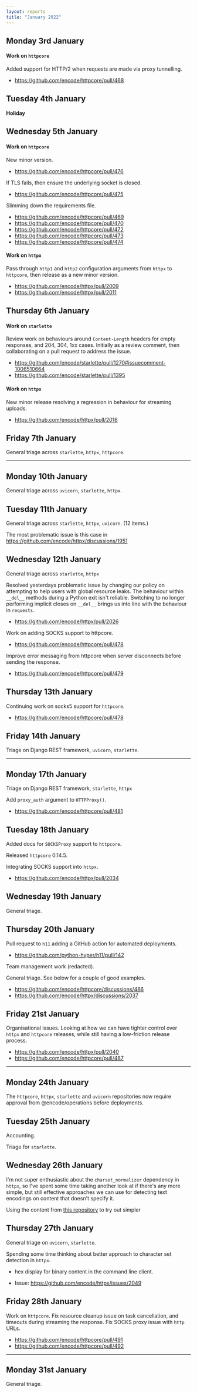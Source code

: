 ```yaml
---
layout: reports
title: "January 2022"
---
```


## Monday 3rd January

#### Work on `httpcore`

Added support for HTTP/2 when requests are made via proxy tunnelling.

* https://github.com/encode/httpcore/pull/468

## Tuesday 4th January

**Holiday**

## Wednesday 5th January

#### Work on `httpcore`

New minor version.

* https://github.com/encode/httpcore/pull/476

If TLS fails, then ensure the underlying socket is closed.

* https://github.com/encode/httpcore/pull/475

Slimming down the requirements file.

* https://github.com/encode/httpcore/pull/469
* https://github.com/encode/httpcore/pull/470
* https://github.com/encode/httpcore/pull/472
* https://github.com/encode/httpcore/pull/473
* https://github.com/encode/httpcore/pull/474

#### Work on `httpx`

Pass through `http1` and `http2` configuration arguments from `httpx` to `httpcore`, then release as a new minor version.

* https://github.com/encode/httpx/pull/2009
* https://github.com/encode/httpx/pull/2011

## Thursday 6th January

#### Work on `starlette`

Review work on behaviours around `Content-Length` headers for empty responses, and 204, 304, 1xx cases. Initially as a review comment, then collaborating on a pull request to address the issue.

* https://github.com/encode/starlette/pull/1270#issuecomment-1006510664
* https://github.com/encode/starlette/pull/1395

#### Work on `httpx`

New minor release resolving a regression in behaviour for streaming uploads.

* https://github.com/encode/httpx/pull/2016


## Friday 7th January

General triage across `starlette`, `httpx`, `httpcore`.

---

## Monday 10th January

General triage across `uvicorn`, `starlette`, `httpx`.

## Tuesday 11th January

General triage across `starlette`, `httpx`, `uvicorn`. (12 items.)

The most problematic issue is this case in https://github.com/encode/httpx/discussions/1951

## Wednesday 12th January

General triage across `starlette`, `httpx`

Resolved yesterdays problematic issue by changing our policy on attempting to help users with global resource leaks. The behaviour within `__del__` methods during a Python exit isn't reliable. Switching to no longer performing implicit closes on `__del__` brings us into line with the behaviour in `requests`.

- https://github.com/encode/httpx/pull/2026

Work on adding SOCKS support to httpcore.

- https://github.com/encode/httpcore/pull/478

Improve error messaging from httpcore when server disconnects before sending the response.

- https://github.com/encode/httpcore/pull/479

## Thursday 13th January

Continuing work on socks5 support for `httpcore`.

- https://github.com/encode/httpcore/pull/478

## Friday 14th January

Triage on Django REST framework, `uvicorn`, `starlette`.

---

## Monday 17th January

Triage on Django REST framework, `starlette`, `httpx`

Add `proxy_auth` argument to `HTTPProxy()`.

- https://github.com/encode/httpcore/pull/481

## Tuesday 18th January

Added docs for `SOCKSProxy` support to `httpcore`.

Released `httpcore` 0.14.5.

Integrating SOCKS support into `httpx`.

- https://github.com/encode/httpx/pull/2034

## Wednesday 19th January

General triage.

## Thursday 20th January

Pull request to `h11` adding a GitHub action for automated deployments.

- https://github.com/python-hyper/h11/pull/142

Team management work (redacted).

General triage. See below for a couple of good examples.

- https://github.com/encode/httpcore/discussions/486
- https://github.com/encode/httpx/discussions/2037

## Friday 21st January

Organisational issues. Looking at how we can have tighter control over `httpx` and `httpcore` releases, while still having a low-friction release process.

- https://github.com/encode/httpx/pull/2040
- https://github.com/encode/httpcore/pull/487

---

## Monday 24th January

The `httpcore`, `httpx`, `starlette` and `uvicorn` repositories now require approval from @encode/operations before deployments.

## Tuesday 25th January

Accounting.

Triage for `starlette`.

## Wednesday 26th January

I'm not super enthusiastic about the `charset_normalizer` dependency in `httpx`, so I've spent some time taking another look at if there's any more simple, but still effective approaches we can use for detecting text encodings on content that doesn't specify it.

Using the content from [this repository](https://github.com/tomchristie/top-1000) to try out simpler

## Thursday 27th January

General triage on `uvicorn`, `starlette`.

Spending some time thinking about better approach to character set detection in `httpx`.
* hex display for binary content in the command line client.

* Issue: https://github.com/encode/httpx/issues/2049

## Friday 28th January

Work on `httpcore`. Fix resource cleanup issue on task cancellation, and timeouts during streaming the response. Fix SOCKS proxy issue with `http` URLs.

* https://github.com/encode/httpcore/pull/491
* https://github.com/encode/httpcore/pull/492

---

## Monday 31st January

General triage.

